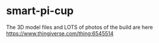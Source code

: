 # smart-pi-cup

The 3D model files and LOTS of photos of the build are here https://www.thingiverse.com/thing:6545514
